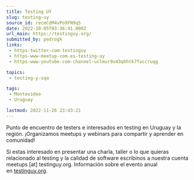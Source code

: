 ```yaml
---
title: Testing UY
slug: testing-uy
source_id: recmCdM4vPo9FN9qS
date: 2022-10-05T03:36:41.000Z
url_main: https://testinguy.org/
submitted_by: pedrogk
links: 
 - https-twitter-com-testinguy
 - https-www-meetup-com-es-testing-uy
 - https-www-youtube-com-channel-uclmur9v43qhhtk7fvccruqg

topics: 
 - testing-y-sqa

tags: 
 - Montevideo
 - Uruguay

lastmod: 2022-11-26 23:43:21
---
```


Punto de encuentro de testers e interesados en testing en Uruguay y la región. ¡Organizamos meetups y webinars para compartir y aprender en comunidad!  

Si estas interesado en presentar una charla, taller o lo que quieras relacionado al testing y la calidad de software escribinos a nuestra cuenta meetups [at] testinguy.org.
Información sobre el evento anual en [testinguy.org](http://testinguy.org/). 
